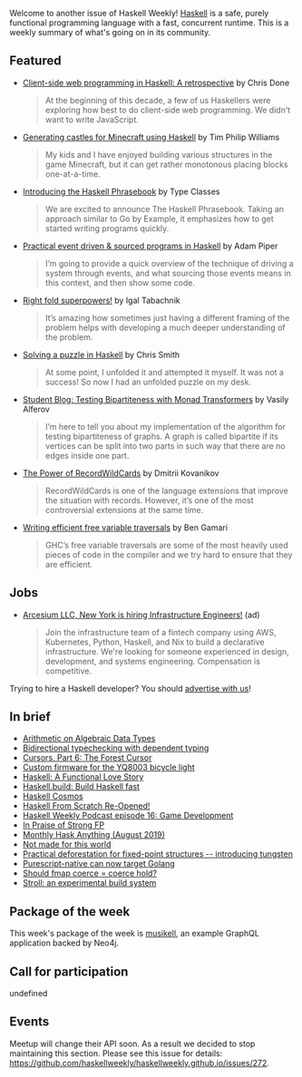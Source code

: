 <!-- 2019-08-01 unpublished -->

Welcome to another issue of Haskell Weekly!
[Haskell](https://www.haskell.org) is a safe, purely functional programming language with a fast, concurrent runtime.
This is a weekly summary of what's going on in its community.

## Featured

-   [Client-side web programming in Haskell: A retrospective](https://chrisdone.com/posts/clientside-programming-haskell/) by Chris Done

    > At the beginning of this decade, a few of us Haskellers were exploring how best to do client-side web programming. We didn’t want to write JavaScript.

-   [Generating castles for Minecraft using Haskell](http://www.timphilipwilliams.com/posts/2019-07-25-minecraft.html) by Tim Philip Williams

    > My kids and I have enjoyed building various structures in the game Minecraft, but it can get rather monotonous placing blocks one-at-a-time.

-   [Introducing the Haskell Phrasebook](https://typeclasses.com/news/2019-07-phrasebook) by Type Classes

    > We are excited to announce The Haskell Phrasebook. Taking an approach similar to Go by Example, it emphasizes how to get started writing programs quickly.

-   [Practical event driven & sourced programs in Haskell](https://www.ahri.net/2019/07/practical-event-driven-and-sourced-programs-in-haskell/) by Adam Piper

    > I’m going to provide a quick overview of the technique of driving a system through events, and what sourcing those events means in this context, and then show some code.

-   [Right fold superpowers!](https://hmemcpy.com/2019/07/right-fold-superpowers/) by Igal Tabachnik

    > It’s amazing how sometimes just having a different framing of the problem helps with developing a much deeper understanding of the problem.

-   [Solving a puzzle in Haskell](https://medium.com/@cdsmithus/solving-a-puzzle-in-haskell-8216a683555) by Chris Smith

    > At some point, I unfolded it and attempted it myself. It was not a success! So now I had an unfolded puzzle on my desk.

-   [Student Blog: Testing Bipartiteness with Monad Transformers](https://summer.haskell.org/news/2019-07-26-testing-bipartiteness.html) by Vasily Alferov

    > I’m here to tell you about my implementation of the algorithm for testing bipartiteness of graphs.  A graph is called bipartite if its vertices can be split into two parts in such way that there are no edges inside one part.

-   [The Power of RecordWildCards](https://kodimensional.dev/recordwildcards) by Dmitrii Kovanikov

    > RecordWildCards is one of the language extensions that improve the situation with records. However, it’s one of the most controversial extensions at the same time.

-   [Writing efficient free variable traversals](https://www.haskell.org/ghc/blog/20190728-free-variable-traversals.html) by Ben Gamari

    > GHC’s free variable traversals are some of the most heavily used pieces of code in the compiler and we try hard to ensure that they are efficient.

## Jobs

-   [Arcesium LLC, New York is hiring Infrastructure Engineers!](https://arcesium.com/careers.html) (ad)
  
    > Join the infrastructure team of a fintech company using AWS, Kubernetes, Python, Haskell, and Nix to build a declarative infrastructure. We're looking for someone experienced in design, development, and systems engineering. Compensation is competitive.

Trying to hire a Haskell developer?
You should [advertise with us](https://haskellweekly.news/advertising.html)!

## In brief

-   [Arithmetic on Algebraic Data Types](https://bor0.wordpress.com/2019/07/30/arithmetic-on-algebraic-data-types/)
-   [Bidirectional typechecking with dependent typing](https://boxbase.org/entries/2019/jul/29/bidirectional-typechecking-dependent/)
-   [Cursors, Part 6: The Forest Cursor](https://cs-syd.eu/posts/2019-07-28-cursors-forest)
-   [Custom firmware for the YQ8003 bicycle light](http://www.joachim-breitner.de/blog/756-Custom_firmware_for_the_YQ8003_bicycle_light)
-   [Haskell: A Functional Love Story](https://serokell.io/blog/haskell-love-story)
-   [Haskell.build: Build Haskell fast](https://haskell.build)
-   [Haskell Cosmos](https://haskellcosm.com)
-   [Haskell From Scratch Re-Opened!](https://mmhaskell.com/blog/2019/7/29/haskell-from-scratch-re-opened)
-   [Haskell Weekly Podcast episode 16: Game Development](https://haskellweekly.news/podcast/episodes/16.html)
-   [In Praise of Strong FP](https://queuea9.wordpress.com/2019/07/25/in-praise-of-strong-fp/)
-   [Monthly Hask Anything (August 2019)](https://www.reddit.com/r/haskell/comments/ckba3b/monthly_hask_anything_august_2019/)
-   [Not made for this world](https://magnusson.io/blog/6.html)
-   [Practical deforestation for fixed-point structures -- introducing tungsten](https://blog.nyarlathotep.one/2019/07/practical-deforestation-for-fixed-point-structures/)
-   [Purescript-native can now target Golang](https://discourse.purescript.org/t/purescript-native-can-now-target-golang/878)
-   [Should fmap coerce = coerce hold?](http://oleg.fi/gists/posts/2019-07-31-fmap-coerce-coerce.html)
-   [Stroll: an experimental build system](https://blogs.ncl.ac.uk/andreymokhov/stroll/)

## Package of the week

This week's package of the week is [musikell](https://github.com/gvolpe/musikell), an example GraphQL application backed by Neo4j.

## Call for participation

undefined

## Events

Meetup will change their API soon.
As a result we decided to stop maintaining this section.
Please see this issue for details:
<https://github.com/haskellweekly/haskellweekly.github.io/issues/272>.

